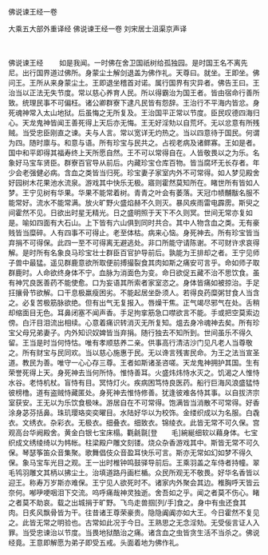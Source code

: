 佛说谏王经一卷


大乘五大部外重译经
佛说谏王经一卷
刘宋居士沮渠京声译


　　

佛说谏王经
　　如是我闻。一时佛在舍卫国祇树给孤独园。是时国王名不离先尼。出行国界道过佛所。身蒙尘土解剑退盖为佛作礼。天尊曰。就坐。王即坐。佛问王。王所从来身蒙尘土。王即退坐稽首对诺。属行国界有灾异者。佛告王曰。王治当以正法无失节度。常以慈心养育人民。所以得霸治为国王者。皆由宿命行善所致。统理民事不可偏枉。诸公卿群寮下逮凡民皆有怨辞。王治行不平海内皆忿。身死魂神常入太山地狱。后虽悔之无所复及。王治国平正常以节度。臣民叹德四海归心。天龙鬼神皆闻王善死得上天后亦无悔。王无好淫劮以自荒坏。无以忿意有所残贼。当受忠臣刚直之谏。夫与人言。常以宽详无灼热之。当以四意待于国民。何谓为四。随时廪与。和意与语。所有珍宝与民共之。占视老病及诸鳏寡。王如是者。国中和平即得其福寿终上天所愿自然。王不可以常得自在。人皆敬畏以之为乐。名象好马宝车贤臣。群寮百官导从前后。内藏珍宝仓库百物。皆当腐坏无长存者。年少会老强健必病。含血之类皆当归死。珍宝妻子家室内外不可常得。如人梦见殿舍好园树木花果池水流泉。游戏其中快乐无极。寤则霍然莫知所在。睹世所有皆如人梦。王宁见树有华果。华果不能常着树。青青之叶会有萎落。天冠巾帻黼黻名服不能常好。流水不能常满。放火旷野火盛焰赫不久则灭。暴风疾雨雷电霹雳。斯臾之间霍然不见。日欲出时星无精光。日之盛明照于天下不久则冥。世间无常亦复如是。喻如四面有大石山。上下皆有六山俱到同时共合。其中人物含血之类。无有豪贱皆当糜碎。人有四事不可得止。老至体枯。病来心恼。身死神去。所有珍宝皆当弃捐不可得保。此四一至不可得离无避逃处。非口所能守请陈谢。不可财许求哀得解。是时所有名象良马珍宝壮士群臣百官护导前后。孰能为王排却之者。王宁见师子兽中最猛。遥见群鹿意欲所取便前搏撮裂食其肉如斯之痛安可言乎。命如师子取群鹿时。人命欲终身体不宁。血脉为消面色为变。命日欲促五藏不治不思饮食。虽有神咒良医善药不能使愈。口为妄语其所索者家室恣之。身体皆痛如被掠治。手足抂攘骨节欲解。口干息极羸瘦困劣。不能起居坐卧须人。若得良药糜粥甘食人当含之。必复苦极筋脉欲绝。但有出气无复报入。唇燥干焦。正气竭尽邪气在处。舌稍却缩面目无色。耳鼻闭塞不闻声香。手足拘挛筋急口噤欲言不能。手或把空莫索边傍。白汗目泪流出相续。心意着痛识转消灭无所复知。熅去身冷魂神去矣。所有珍宝父母兄弟妻子。内外知识奴婢皆当弃捐。随行独去不知所到。世间虽乐不得久留。王当是时当何恃怙。唯有孝顺慈养二亲。供事高行清洁沙门见凡老人当尊敬之。所有财宝与民同欢。当以慈心施惠于民。无以谗言残害民命。为王之法当宣圣道。教民为善。唯守一心心存三尊。王者如斯诸圣咨嗟。天龙鬼神拥护其国。生有荣誉死得上天。身死神去当何所恃。惟恃善耳。火盛炜炜恃水灭之。饥渴之人惟恃水谷。老恃机杖。盲恃有目。冥恃灯火。疾病困笃恃良医药。船行巨海风浪盛猛恃彼榜橹。道有盗贼恃藏匿处。身死神去惟恃修善。犹逢彼难各恃其事。以自拔济宗室获安。王无以为乐饮食极味。游居自在不可常得。饱满皆当消散不可常得。好香涂身苾芬括鼻。珠玑璎珞奕奕曜目。水陆好华以为校饰。金缕织成以为名服。白毳衣。文绣衣。杂彩衣。无极衣。细叠衣。细致衣。锦绫衣。此皆无常不可久保。宫观高台华阙殿舍。黄金白银七宝床榻。氍毹毾[登　　毛]綩綖细软以藉身体。七宝织成文绣绫绮以为帏帐。柱梁殿户雕文刻镂。烧众杂香游戏其中。斯皆无常不可久保。琴瑟筝笛众音集聚。歌舞倡伎众音盈耳快乐可言。斯亦无常如幻如梦不得久保。象马宝车光目之观。王一出时椎钟鸣鼓驿导前后。王乘羽盖之车侍者持幢。翠毛鸨羽雕文其柄以拂尘土。治填道路丹画栏楯。众民所观无不敬畏。好华名香皆以迎王。称寿万岁斯亦难保。王宁见人欲死时不。诸家内外聚会其边。椎胸呼天皆云奈何。喐吚哽咽泪下交流。呜呼痛哉神灵独逝。舍吾如之乎。闻之者莫不伤心。睹之者莫不助哀。载之出城捐于旷野。飞鸟走兽掴[列/手]食之。身中有虫还食其肉。日炙风飘骨皆为干。往昔诸王尊荣豪贵。隐隐阗阗亦如大王。今日霍然不复见之。此皆无常之明验也。古常如此况于今日。王熟思之无念淫劮。无受佞言证人入罪。当受忠谏治以节度。当畏地狱酷治之痛。诸含血之虫皆贪生活不当杀之。佛说经竟。王意即解愿为弟子即受五戒。头面着地为佛作礼。


